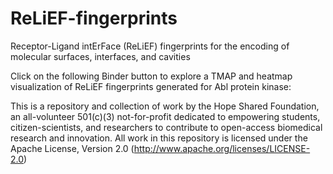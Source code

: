 # ReLiEF-fingerprints
Receptor-Ligand intErFace (ReLiEF) fingerprints for the encoding of molecular surfaces, interfaces, and cavities

Click on the following Binder button to explore a TMAP and heatmap visualization of ReLiEF fingerprints generated for Abl protein kinase: 


This is a repository and collection of work by the Hope Shared Foundation, an all-volunteer 501(c)(3) not-for-profit dedicated to empowering students, citizen-scientists, and researchers to contribute to open-access biomedical research and innovation.  All work in this repository is licensed under the Apache License, Version 2.0 (http://www.apache.org/licenses/LICENSE-2.0)
